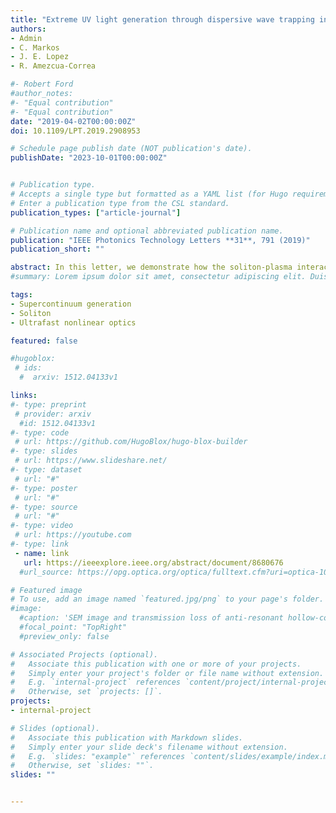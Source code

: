 ```yaml
---
title: "Extreme UV light generation through dispersive wave trapping in a tapered gas-filled hollow fiber"
authors:
- Admin
- C. Markos
- J. E. Lopez
- R. Amezcua-Correa

#- Robert Ford
#author_notes:
#- "Equal contribution"
#- "Equal contribution"
date: "2019-04-02T00:00:00Z"
doi: 10.1109/LPT.2019.2908953

# Schedule page publish date (NOT publication's date).
publishDate: "2023-10-01T00:00:00Z"


# Publication type.
# Accepts a single type but formatted as a YAML list (for Hugo requirements).
# Enter a publication type from the CSL standard.
publication_types: ["article-journal"]

# Publication name and optional abbreviated publication name.
publication: "IEEE Photonics Technology Letters **31**, 791 (2019)"
publication_short: ""

abstract: In this letter, we demonstrate how the soliton-plasma interaction initiates trapping of the generated dispersive waves (DWs) in an experimentally feasible tapered He-filled hollow-core anti-resonant fiber (HC-ARF). We show that the taper gradient strongly influences the pulse trapping dynamics and thus determines the intensity and blueshift of the trapped DW. This process leads to an efficient DW generation down to 100 nm with a 3.4-octave supercontinuum spanning 100-1150 nm (2.73 PHz) by tapering a 36-μm core HC-ARF to 18 μm under 19-bar He, pumped at 800 nm with 6-μJ pulse energy. The proposed fiber taper structure could be an alternative route to generate light in the extreme ultra-violet (EUV) spectral range using moderate gas pressure and relatively low pulse energy.
#summary: Lorem ipsum dolor sit amet, consectetur adipiscing elit. Duis posuere tellus ac convallis placerat. Proin tincidunt magna sed ex sollicitudin condimentum.

tags:
- Supercontinuum generation
- Soliton
- Ultrafast nonlinear optics

featured: false

#hugoblox:
 # ids:
  #  arxiv: 1512.04133v1

links:
#- type: preprint
 # provider: arxiv
  #id: 1512.04133v1
#- type: code
 # url: https://github.com/HugoBlox/hugo-blox-builder
#- type: slides
 # url: https://www.slideshare.net/
#- type: dataset
 # url: "#"
#- type: poster
 # url: "#"
#- type: source
 # url: "#"
#- type: video
 # url: https://youtube.com
#- type: link
 - name: link
   url: https://ieeexplore.ieee.org/abstract/document/8680676
  #url_source: https://opg.optica.org/optica/fulltext.cfm?uri=optica-10-10-1253

# Featured image
# To use, add an image named `featured.jpg/png` to your page's folder. 
#image:
  #caption: 'SEM image and transmission loss of anti-resonant hollow-core fiber'
  #focal_point: "TopRight"
  #preview_only: false

# Associated Projects (optional).
#   Associate this publication with one or more of your projects.
#   Simply enter your project's folder or file name without extension.
#   E.g. `internal-project` references `content/project/internal-project/index.md`.
#   Otherwise, set `projects: []`.
projects:
- internal-project

# Slides (optional).
#   Associate this publication with Markdown slides.
#   Simply enter your slide deck's filename without extension.
#   E.g. `slides: "example"` references `content/slides/example/index.md`.
#   Otherwise, set `slides: ""`.
slides: ""


---
```

